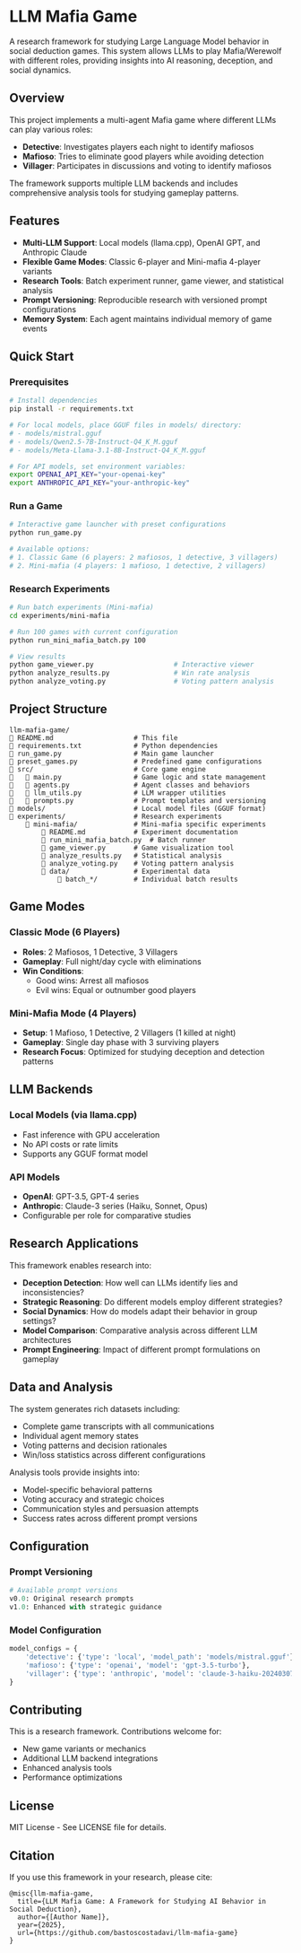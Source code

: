 # LLM Mafia Game

A research framework for studying Large Language Model behavior in social deduction games. This system allows LLMs to play Mafia/Werewolf with different roles, providing insights into AI reasoning, deception, and social dynamics.

## Overview

This project implements a multi-agent Mafia game where different LLMs can play various roles:
- **Detective**: Investigates players each night to identify mafiosos
- **Mafioso**: Tries to eliminate good players while avoiding detection
- **Villager**: Participates in discussions and voting to identify mafiosos

The framework supports multiple LLM backends and includes comprehensive analysis tools for studying gameplay patterns.

## Features

- **Multi-LLM Support**: Local models (llama.cpp), OpenAI GPT, and Anthropic Claude
- **Flexible Game Modes**: Classic 6-player and Mini-mafia 4-player variants
- **Research Tools**: Batch experiment runner, game viewer, and statistical analysis
- **Prompt Versioning**: Reproducible research with versioned prompt configurations
- **Memory System**: Each agent maintains individual memory of game events

## Quick Start

### Prerequisites

```bash
# Install dependencies
pip install -r requirements.txt

# For local models, place GGUF files in models/ directory:
# - models/mistral.gguf
# - models/Qwen2.5-7B-Instruct-Q4_K_M.gguf
# - models/Meta-Llama-3.1-8B-Instruct-Q4_K_M.gguf

# For API models, set environment variables:
export OPENAI_API_KEY="your-openai-key"
export ANTHROPIC_API_KEY="your-anthropic-key"
```

### Run a Game

```bash
# Interactive game launcher with preset configurations
python run_game.py

# Available options:
# 1. Classic Game (6 players: 2 mafiosos, 1 detective, 3 villagers)
# 2. Mini-mafia (4 players: 1 mafioso, 1 detective, 2 villagers)
```

### Research Experiments

```bash
# Run batch experiments (Mini-mafia)
cd experiments/mini-mafia

# Run 100 games with current configuration
python run_mini_mafia_batch.py 100

# View results
python game_viewer.py                    # Interactive viewer
python analyze_results.py                # Win rate analysis
python analyze_voting.py                 # Voting pattern analysis
```

## Project Structure

```
llm-mafia-game/
   README.md                    # This file
   requirements.txt             # Python dependencies
   run_game.py                  # Main game launcher
   preset_games.py              # Predefined game configurations
   src/                         # Core game engine
      main.py                  # Game logic and state management
      agents.py                # Agent classes and behaviors
      llm_utils.py             # LLM wrapper utilities
      prompts.py               # Prompt templates and versioning
   models/                      # Local model files (GGUF format)
   experiments/                 # Research experiments
       mini-mafia/              # Mini-mafia specific experiments
           README.md            # Experiment documentation
           run_mini_mafia_batch.py  # Batch runner
           game_viewer.py       # Game visualization tool
           analyze_results.py   # Statistical analysis
           analyze_voting.py    # Voting pattern analysis
           data/                # Experimental data
               batch_*/         # Individual batch results
```

## Game Modes

### Classic Mode (6 Players)
- **Roles**: 2 Mafiosos, 1 Detective, 3 Villagers
- **Gameplay**: Full night/day cycle with eliminations
- **Win Conditions**: 
  - Good wins: Arrest all mafiosos
  - Evil wins: Equal or outnumber good players

### Mini-Mafia Mode (4 Players)
- **Setup**: 1 Mafioso, 1 Detective, 2 Villagers (1 killed at night)
- **Gameplay**: Single day phase with 3 surviving players
- **Research Focus**: Optimized for studying deception and detection patterns

## LLM Backends

### Local Models (via llama.cpp)
- Fast inference with GPU acceleration
- No API costs or rate limits
- Supports any GGUF format model

### API Models
- **OpenAI**: GPT-3.5, GPT-4 series
- **Anthropic**: Claude-3 series (Haiku, Sonnet, Opus)
- Configurable per role for comparative studies

## Research Applications

This framework enables research into:

- **Deception Detection**: How well can LLMs identify lies and inconsistencies?
- **Strategic Reasoning**: Do different models employ different strategies?
- **Social Dynamics**: How do models adapt their behavior in group settings?
- **Model Comparison**: Comparative analysis across different LLM architectures
- **Prompt Engineering**: Impact of different prompt formulations on gameplay

## Data and Analysis

The system generates rich datasets including:
- Complete game transcripts with all communications
- Individual agent memory states
- Voting patterns and decision rationales
- Win/loss statistics across different configurations

Analysis tools provide insights into:
- Model-specific behavioral patterns
- Voting accuracy and strategic choices  
- Communication styles and persuasion attempts
- Success rates across different prompt versions

## Configuration

### Prompt Versioning
```python
# Available prompt versions
v0.0: Original research prompts
v1.0: Enhanced with strategic guidance
```

### Model Configuration
```python
model_configs = {
    'detective': {'type': 'local', 'model_path': 'models/mistral.gguf'},
    'mafioso': {'type': 'openai', 'model': 'gpt-3.5-turbo'},
    'villager': {'type': 'anthropic', 'model': 'claude-3-haiku-20240307'}
}
```

## Contributing

This is a research framework. Contributions welcome for:
- New game variants or mechanics
- Additional LLM backend integrations  
- Enhanced analysis tools
- Performance optimizations

## License

MIT License - See LICENSE file for details.

## Citation

If you use this framework in your research, please cite:

```
@misc{llm-mafia-game,
  title={LLM Mafia Game: A Framework for Studying AI Behavior in Social Deduction},
  author={[Author Name]},
  year={2025},
  url={https://github.com/bastoscostadavi/llm-mafia-game}
}
```